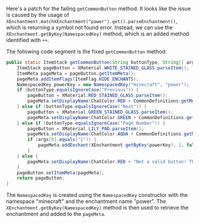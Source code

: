 Here's a patch for the failing `getCommonButton` method. It looks like the issue is caused by the usage of `XEnchantment.matchXEnchantment("power").get().parseEnchantment()`, which is returning a symbol not found error. Instead, we can use the `XEnchantment.getByKey(NamespacedKey)` method, which is an added method identified with `++`.

The following code segment is the fixed `getCommonButton` method:

```java
public static ItemStack getCommonButton(String buttonType, String[] args) {
    ItemStack pageButton = XMaterial.WHITE_STAINED_GLASS.parseItem();
    ItemMeta pageMeta = pageButton.getItemMeta();
    pageMeta.addItemFlags(ItemFlag.HIDE_ENCHANTS);
    NamespacedKey powerKey = new NamespacedKey("minecraft", "power");
    if (buttonType.equalsIgnoreCase("Previous")) {
        pageButton = XMaterial.RED_STAINED_GLASS.parseItem();
        pageMeta.setDisplayName(ChatColor.RED + CommonDefinitions.getMessage("wwcConfigGUIPreviousPageButton"));
    } else if (buttonType.equalsIgnoreCase("Next")) {
        pageButton = XMaterial.GREEN_STAINED_GLASS.parseItem();
        pageMeta.setDisplayName(ChatColor.GREEN + CommonDefinitions.getMessage("wwcConfigGUINextPageButton"));
    } else if (buttonType.equalsIgnoreCase("Page Number")) {
        pageButton = XMaterial.LILY_PAD.parseItem();
        pageMeta.setDisplayName(ChatColor.AQUA + CommonDefinitions.getMessage("wwcGUIPageNumber", args));
        if (args[0].equals("1")) {
            pageMeta.addEnchant(XEnchantment.getByKey(powerKey), 1, false);
        }
    } else {
        pageMeta.setDisplayName(ChatColor.RED + "Not a valid button! This is a bug, please report it.");
    }
    pageButton.setItemMeta(pageMeta);
    return pageButton;
}
```

The `NamespacedKey` is created using the `NamespacedKey` constructor with the namespace "minecraft" and the enchantment name "power". The `XEnchantment.getByKey(NamespacedKey)` method is then used to retrieve the enchantment and added to the `pageMeta`.